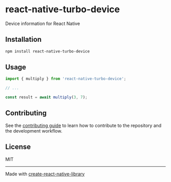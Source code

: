 # react-native-turbo-device

Device information for React Native

## Installation

```sh
npm install react-native-turbo-device
```

## Usage

```js
import { multiply } from 'react-native-turbo-device';

// ...

const result = await multiply(3, 7);
```

## Contributing

See the [contributing guide](CONTRIBUTING.md) to learn how to contribute to the repository and the development workflow.

## License

MIT

---

Made with [create-react-native-library](https://github.com/callstack/react-native-builder-bob)
